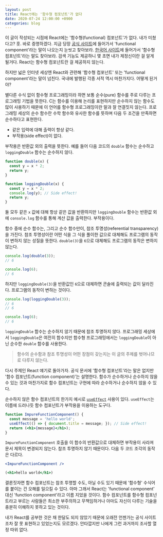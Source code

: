 ```yaml
---
layout: post
title: React에는 '함수형 컴포넌트'가 없다
date: 2020-07-24 12:00:00 +0900
categories: blog
---
```


이 글이 작성되는 시점에 React에는 '함수형(functional) 컴포넌트'가 없다. 내가 미쳤다고? 훗. 바로 증명하겠다. 지금 당장 [공식 사이트](https://reactjs.org)에 들어가서 'functional component'라는 말이 나오는지 눈씻고 찾아보라. [한국어 사이트](https://ko.reactjs.org/)에 들어가서 '함수형 컴포넌트'라는 말도 찾아보라. 검색 기능도 제공하니 몇 초면 내가 제정신이란 걸 알게 될거다. React는 함수형 컴포넌트란 걸 제공하지 않는다.

하지만 넓은 인터넷 세상엔 React와 관련해 '함수형 컴포넌트' 또는 'functional component'라는 말이 넘친다. 국내에 발행된 각종 서적 역시 마찬가지다. 어떻게 된거야?

<!--more-->

별다른 수식 없이 함수형 프로그래밍이라 하면 보통 순수(pure) 함수를 주로 다루는 프로그래밍 기법을 뜻한다. C는 함수를 이용해 논리를 표현하지만 순수하지 않는 함수도 많이 사용하기 때문에 이 언어를 함수형 프로그래밍이란 말과 잘 연결짓지 않는다. 프로그래밍 세상의 순수 함수란 수학 함수와 유사한 함수를 뜻하며 다음 두 조건을 만족하면 순수하다고 표현한다.

- 같은 입력에 대해 출력이 항상 같다.
- 부작용(side effect)이 없다.

부작용은 반환값 외의 출력을 뜻한다. 예를 들어 다음 코드의 `double` 함수는 순수하고 `loggingDouble` 함수는 순수하지 않다.

```js
function double(x) {
  const y = x * 2;
  return y;
}

function loggingDouble(x) {
  const y = x * 2;
  console.log(y); // Side effect!
  return y;
}
```

둘 모두 같은 `x` 값에 대해 항상 같은 값을 반환하지만 `loggingDouble` 함수는 반환값 외에 `console.log` 함수를 통해 계산 값을 출력한다. 부작용이다.

함수 중에 순수 함수는, 그리고 순수 함수만이, 참조 투명성(referential transparency)을 가진다. 참조 투명성이란 어떤 식을 그 식을 풀이한 값으로 대체해도 프로그램의 동작이 변하지 않는 성질을 뜻한다. `double(3)`을 `6`으로 대체해도 프로그램의 동작은 변하지 않는다.

```js
console.log(double(3));
// 6

console.log(6);
// 6
```

하지만 `loggingDouble(3)`을 반환값인 `6`으로 대체하면 콘솔에 출력되는 값이 달라진다. 프로그램의 동작이 변하는 것이다.

```js
console.log(loggingDouble(3));
// 6
// 6

console.log(6);
// 6
```

`loggingDouble` 함수는 순수하지 않기 때문에 참조 투명하지 않다. 프로그래밍 세상에서 `loggingDouble`은 여전히 함수지만 함수형 프로그래밍에서는 `loggingDouble`이 아닌 순수한 `double` 함수를 사용한다.

> 함수의 순수함과 참조 투명성이 어떤 장점이 갖는지는 이 글의 주제를 벗어나므로 다루지 않는다.

다시 주제인 React 얘기로 돌아가자. 공식 문서에 '함수형 컴포넌트'라는 말은 없지만 '함수 컴포넌트(function component)'는 설명한다. 함수가 순수하거나 순수하지 않을 수 있는 것과 마찬가지로 함수 컴포넌트는 구현에 따라 순수하거나 순수하지 않을 수 있다.

순수하지 않은 함수 컴포넌트의 한가지 예시로 [`useEffect`](https://reactjs.org/docs/hooks-effect.html) 사용이 있다. `useEffect`는 이름에 드러나듯 함수 컴포넌트가 부작용을 이용하는 도구다.

```jsx
function ImpureFunctionComponent() {
  const message = 'hello world';
  useEffect(() => { document.title = message; }); // Side effect!
  return (<h1>{message}</h1>);
}
```

`ImpureFunctionComponent` 호출을 이 함수의 반환값으로 대체하면 부작용이 사라져 문서 제목이 변경되지 않는다. 참조 투명하지 않기 때문이다. 다음 두 코드 조각의 동작은 다르다.

```jsx
<ImpureFunctionComponent />
```

```jsx
(<h1>hello world</h1>)
```

결론짓자면 함수 컴포넌트는 참조 투명할 수도, 아닐 수도 있기 때문에 '함수형' 수식어를 붙이는 건 오해를 일으킬 수 있다. 아마 그래서 React는 'functional component' 대신 'function component'라고 이름 지었을 것이다. 함수 컴포넌트를 함수형 컴포넌트라고 부르는 사람들은 최소한 부주의하고 무책임하거나 아마도 자신이 다루는 기술을 충분히 이해하지 못하고 있는 것이다.

내가 React를 공부한 것은 채 한달도 되지 않았기 때문에 오래전 언젠가는 공식 사이트 조차 잘 못 표현하고 있었는지도 모르겠다. 안타깝지만 나에게 그런 과거까지 조사할 열정 따위 없다.
